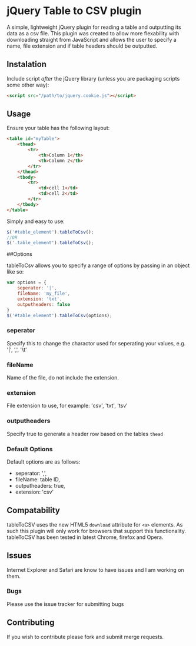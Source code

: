 # jQuery Table to CSV plugin

A simple, lightweight jQuery plugin for reading a table and outputting its data as a csv file. This plugin was created to allow more flexability with downloading straight from JavaScript and allows the user to specify a name, file extension and if table headers should be outputted.

## Instalation

Include script *after* the jQuery library (unless you are packaging scripts some other way):

```html
<script src="/path/to/jquery.cookie.js"></script>
```

## Usage

Ensure your table has the following layout:

```html
<table id="myTable">
	<thead>
		<tr>
			<th>Column 1</th>
			<th>Column 2</th>
		</tr>
	</thead>
	<tbody>
		<tr>
			<td>cell 1</td>
			<td>cell 2</td>
		</tr>
	</tbody>
</table>
```

Simply and easy to use:

```javascript
$('#table_element').tableToCsv();
//OR
$('.table_element').tableToCsv();
```

##Options

tableToCsv allows you to specify a range of options by passing in an object like so:

```javascript
var options = {
	seperator: '|',
	fileName: 'my_file',
	extension: 'txt',
	outputheaders: false
}
$('#table_element').tableToCsv(options);
```
### seperator

Specify this to change the charactor used for seperating your values, e.g. '|', ',', '\t'

### fileName

Name of the file, do not include the extension.

### extension 

File extension to use, for example: 'csv', 'txt', 'tsv'

### outputheaders

Specify true to generate a header row based on the tables `thead`

### Default Options

Default options are as follows:
- seperator: ',',
- fileName: table ID,
- outputheaders: true,
- extension: 'csv'

## Compatability

tableToCSV uses the new HTML5 ```download``` attribute for ```<a>``` elements. As such this plugin will only work for browsers that support this functionality. tableToCSV has been tested in latest Chrome, firefox and Opera.

## Issues

Internet Explorer and Safari are know to have issues and I am working on them.

### Bugs

Please use the issue tracker for submitting bugs

## Contributing

If you wish to contribute please fork and submit merge requests.